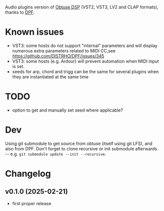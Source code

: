 
Audio plugins version of [Obtuse DSP](https://github.com/QualyaIO/obtuse.DSP) (VST2, VST3, LV2 and CLAP formats), thanks to [DPF](https://github.com/DISTRHO/DPF/). 

# Known issues

- VST3: some hosts do not support "internal" parameters and will display numerous extra parameters related to MIDI CC,see https://github.com/DISTRHO/DPF/issues/345
- VST3: some hosts (e.g. Ardour) will prevent automation when MIDI input is set.
- seeds for arp, chord and trigg can be the same for several plugins when they are instantiated at the same time

# TODO

- option to get and manually set seed where applicable?

# Dev

Using git submodule to get source from obtuse (itself using git LFS), and also from DPF. Don't forget to clone recursive or init submodule afterwards -- e.g. `git submodule update --init --recursive`.

# Changelog

## v0.1.0 (2025-02-21)

- first proper release
